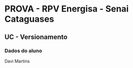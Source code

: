 # PROVA - RPV Energisa - Senai Cataguases

## UC - Versionamento 

### Dados do aluno
Davi Martins 

